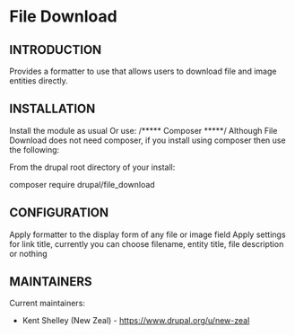 File Download
=============

INTRODUCTION
------------
Provides a formatter to use that allows users to download file and image entities directly.

INSTALLATION
------------
Install the module as usual
Or use:
/*****  Composer *****/
Although File Download does not need composer, if you install using composer then use the following:

From the drupal root directory of your install:

composer require drupal/file_download

CONFIGURATION
-------------
Apply formatter to the display form of any file or image field
Apply settings for link title, currently you can choose filename, entity title, file description or nothing

MAINTAINERS
-----------
Current maintainers:

 * Kent Shelley (New Zeal) - https://www.drupal.org/u/new-zeal
